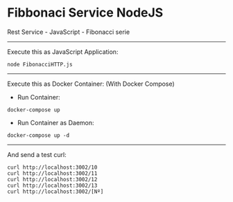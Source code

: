 # Fibbonaci Service NodeJS
Rest Service - JavaScript - Fibonacci serie

----------------------------------------

Execute this as JavaScript Application:
```
node FibonacciHTTP.js
```

----------------------------------------

Execute this as Docker Container: (With Docker Compose)
- Run Container:
```
docker-compose up
```

- Run Container as Daemon:
```
docker-compose up -d
```

----------------------------------------

And send a test curl:
```
curl http://localhost:3002/10
curl http://localhost:3002/11
curl http://localhost:3002/12
curl http://localhost:3002/13
curl http://localhost:3002/[Nº]
```
